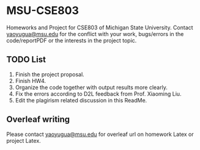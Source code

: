 # MSU-CSE803
Homeworks and Project for CSE803 of Michigan State University. Contact yaoyugua@msu.edu for the conflict with your work, bugs/errors in the code/reportPDF or the interests in the project topic.

## TODO List
1. Finish the project proposal.
2. Finish HW4.
3. Organize the code together with output results more clearly.
4. Fix the errors according to D2L feedback from Prof. Xiaoming Liu.
5. Edit the plagirism related discussion in this ReadMe.

## Overleaf writing
Please contact yaoyugua@msu.edu for overleaf url on homework Latex or project Latex.
